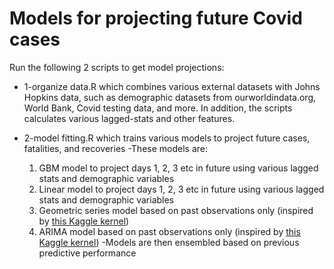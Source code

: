 # Models for projecting future Covid cases
Run the following 2 scripts to get model projections:

- 1-organize data.R which combines various external datasets with Johns Hopkins data, such as demographic datasets from ourworldindata.org, World Bank, Covid testing data, and more. In addition, the scripts calculates various lagged-stats and other features.

- 2-model fitting.R which trains various models to project future cases, fatalities, and recoveries
-These models are:
	1. GBM model to project days 1, 2, 3 etc in future using various lagged stats and demographic variables
	2. Linear model to project days 1, 2, 3 etc in future using various lagged stats and demographic variables
	3. Geometric series model based on past observations only (inspired by [this Kaggle kernel](https://www.kaggle.com/gaborfodor/covid-19-w3-a-few-charts-and-submission)) 
	4. ARIMA model based on past observations only (inspired by [this Kaggle kernel](https://www.kaggle.com/neg0000273/auto-arima-week-4)) 
-Models are then ensembled based on previous predictive performance 

